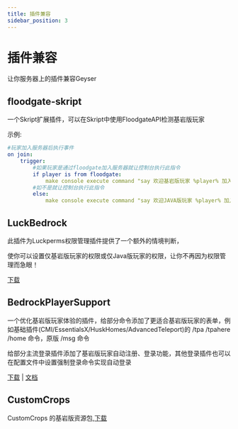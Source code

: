 ```yaml
---
title: 插件兼容
sidebar_position: 3
---
```


# 插件兼容

让你服务器上的插件兼容Geyser

## floodgate-skript

一个Skript扩展插件，可以在Skript中使用FloodgateAPI检测基岩版玩家

示例:

```yaml
#玩家加入服务器后执行事件
on join:
    trigger:
        #如果玩家是通过floodgate加入服务器就让控制台执行此指令
        if player is from floodgate:
            make console execute command "say 欢迎基岩版玩家 %player% 加入服务器!"
        #如不是就让控制台执行此指令
        else:
            make console execute command "say 欢迎JAVA版玩家 %player% 加入服务器!"
```

## LuckBedrock

此插件为Luckperms权限管理插件提供了一个额外的情境判断，

使你可以设置仅基岩版玩家的权限或仅Java版玩家的权限，让你不再因为权限管理而急眼！

[下载](https://www.minebbs.com/threads/luck-bedrock.24169/)

## BedrockPlayerSupport

一个优化基岩版玩家体验的插件，给部分命令添加了更适合基岩版玩家的表单，例如基础插件(CMI/EssentialsX/HuskHomes/AdvancedTeleport)的 /tpa /tpahere /home 命令，原版 /msg 命令
  
给部分主流登录插件添加了基岩版玩家自动注册、登录功能，其他登录插件也可以在配置文件中设置强制登录命令实现自动登录

[下载](https://github.com/DongShaoNB/BedrockPlayerSupport/releases) | [文档](https://docs.bps.dsnb.cc/#/zh-cn/start/introduce)

## CustomCrops

CustomCrops 的基岩版资源包,[下载](https://www.minebbs.com/resources/customcropsbe.8972/)
